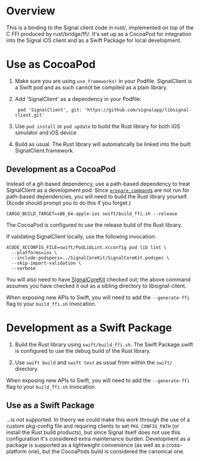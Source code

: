 # Overview

This is a binding to the Signal client code in rust/, implemented on top of the C FFI produced by rust/bridge/ffi/. It's set up as a CocoaPod for integration into the Signal iOS client and as a Swift Package for local development.


# Use as CocoaPod

1. Make sure you are using `use_frameworks!` in your Podfile. SignalClient is a Swift pod and as such cannot be compiled as a plain library.

2. Add 'SignalClient' as a dependency in your Podfile:

        pod 'SignalClient', git: 'https://github.com/signalapp/libsignal-client.git'

3. Use `pod install` or `pod update` to build the Rust library for both iOS simulator and iOS device

4. Build as usual. The Rust library will automatically be linked into the built SignalClient.framework.


## Development as a CocoaPod

Instead of a git-based dependency, use a path-based dependency to treat SignalClient as a development pod. Since [`prepare_command`s][pc] are not run for path-based dependencies, you will need to build the Rust library yourself. (Xcode should prompt you to do this if you forget.)

    CARGO_BUILD_TARGET=x86_64-apple-ios swift/build_ffi.sh --release

The CocoaPod is configured to use the release build of the Rust library.

If validating SignalClient locally, use the following invocation:

    XCODE_XCCONFIG_FILE=swift/PodLibLint.xcconfig pod lib lint \
      --platforms=ios \
      --include-podspecs=../SignalCoreKit/SignalCoreKit.podspec \
      --skip-import-validation \
      --verbose

You will also need to have [SignalCoreKit][] checked out; the above command assumes you have checked it out as a sibling directory to libsignal-client.

When exposing new APIs to Swift, you will need to add the `--generate-ffi` flag to your
`build_ffi.sh` invocation.

[pc]: https://guides.cocoapods.org/syntax/podspec.html#prepare_command
[SignalCoreKit]: https://github.com/signalapp/SignalCoreKit


# Development as a Swift Package

1. Build the Rust library using `swift/build_ffi.sh`. The Swift Package.swift is configured to use the debug build of the Rust library.

2. Use `swift build` and `swift test` as usual from within the `swift/` directory.

When exposing new APIs to Swift, you will need to add the `--generate-ffi` flag to your
`build_ffi.sh` invocation.


## Use as a Swift Package

...is not supported. In theory we could make this work through the use of a custom pkg-config file and requiring clients to set `PKG_CONFIG_PATH` (or install the Rust build products), but since Signal itself does not use this configuration it's considered extra maintenance burden. Development as a package is supported as a lightweight convenience (as well as a cross-platform one), but the CocoaPods build is considered the canonical one.
